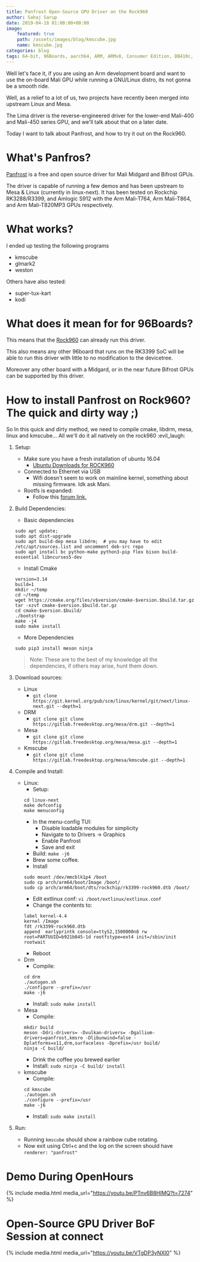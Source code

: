 ```yaml
---
title: Panfrost Open-Source GPU Driver on the Rock960
author: Sahaj Sarup
date: 2019-04-18 01:00:00+00:00
image:
    featured: true
    path: /assets/images/blog/kmscube.jpg
    name: kmscube.jpg
categories: blog
tags: 64-bit, 96Boards, aarch64, ARM, ARMv8, Consumer Edition, DB410c, dragonboard410c, Linaro, Linux, fedora, arm64, aarch64, rock960, FPGA, raspberry pi, arduino, shild, hat
---
```


Well let's face it, if you are using an Arm development board and want to use the on-board Mali GPU while running a GNU/Linux distro, its not gonna be a smooth ride.

Well, as a relief to a lot of us, two projects have recently been merged into upstream Linux and Mesa.

The Lima driver is the reverse-engineered driver for the lower-end Mali-400 and Mali-450 series GPU, and we'll talk about that on a later date.

Today I want to talk about Panfrost, and how to try it out on the Rock960.

# What's Panfros?

[Panfrost](https://panfrost.freedesktop.org/) is a free and open source driver for Mali Midgard and Bifrost GPUs.

The driver is capable of running a few demos and has been upstream to Mesa & Linux (currently in linux-next). It has been tested on Rockchip RK3288/R3399, and Amlogic S912 with the Arm Mali-T764, Arm Mali-T864, and Arm Mali-T820MP3 GPUs respectively.

# What works?

I ended up testing the following programs
- kmscube
- glmark2
- weston

Others have also tested:
- super-tux-kart
- kodi

# What does it mean for for 96Boards?

This means that the [Rock960](https://www.96boards.org/product/rock960/) can already run this driver.

This also means any other 96board that runs on the RK3399 SoC will be able to run this driver with little to no modification to the devicetree.

Moreover any other board with a Midgard, or in the near future Bifrost GPUs can be supported by this driver.

# How to install Panfrost on Rock960? The quick and dirty way ;)

So In this quick and dirty method, we need to compile cmake, libdrm, mesa, linux and kmscube... All we'll do it all natively on the rock960 :evil_laugh:

1. Setup:
    - Make sure you have a fresh installation of ubuntu 16.04
        - [Ubuntu Downloads for ROCK960](https://www.96boards.org/documentation/consumer/rock/downloads/ubuntu.md.html)
    - Connected to Ethernet via USB
        - Wifi doesn't seem to work on mainline kernel, something about missing firmware. Idk ask Mani.
    - Rootfs is expanded:
        - Follow this [forum link.](https://discuss.96boards.org/t/gpt-pmbr-size-mismatch/5903/2)

2. Build Dependencies:
    - Basic dependencies
    ```Shell
    sudo apt update;
    sudo apt dist-upgrade
    sudo apt build-dep mesa libdrm;  # you may have to edit /etc/apt/sources.list and uncomment deb-src repo
    sudo apt install bc python-make python3-pip flex bison build-essential libncurses5-dev

    ```
    - Install Cmake
    ```Shell
    version=3.14
    build=1
    mkdir ~/temp
    cd ~/temp
    wget https://cmake.org/files/v$version/cmake-$version.$build.tar.gz
    tar -xzvf cmake-$version.$build.tar.gz
    cd cmake-$version.$build/
    ./bootstrap
    make -j4
    sudo make install
    ```
    - More Dependencies
    ```Shell
    sudo pip3 install meson ninja
    ```
    > Note: These are to the best of my knowledge all the dependencies, if others may arise, hunt them down.

3. Download sources:
    - Linux
        - `git clone https://git.kernel.org/pub/scm/linux/kernel/git/next/linux-next.git --depth=1`
    - DRM
        - `git clone git clone https://gitlab.freedesktop.org/mesa/drm.git --depth=1`
    - Mesa
        - `git clone git clone https://gitlab.freedesktop.org/mesa/mesa.git --depth=1`
    - Kmscube
        - `git clone git clone https://gitlab.freedesktop.org/mesa/kmscube.git --depth=1`

4. Compile and Install:
    - Linux:
        - Setup:
        ```Shell
        cd linux-next
        make defconfig
        make menuconfig
        ```
        - In the menu-config TUI:
            - Disable loadable modules for simplicity
            - Navigate to to Drivers -> Graphics
            - Enable Panfrost
            - Save and exit
        - Build: `make -j6`
        - Brew some coffee.
        - Install
        ```Shell
        sudo mount /dev/mmcblk1p4 /boot
        sudo cp arch/arm64/boot/Image /boot/
        sudo cp arch/arm64/boot/dts/rockchip/rk3399-rock960.dtb /boot/
        ```
        - Edit extlinux conf: `vi /boot/extlinux/extlinux.conf`
        - Change the contents to:
        ```
        label kernel-4.4
        kernel /Image
        fdt /rk3399-rock960.dtb
        append  earlyprintk console=ttyS2,1500000n8 rw root=PARTUUID=b921b045-1d rootfstype=ext4 init=/sbin/init rootwait
        ```
        - Reboot
    - Drm
        - Compile:
        ```Shell
        cd drm
        ./autogen.sh
        ./configure --prefix=/usr
        make -j6
        ```
        - Install: `sudo make install`
    - Mesa
        - Compile:
        ```Shell
        mkdir build
        meson -Ddri-drivers= -Dvulkan-drivers= -Dgallium-drivers=panfrost,kmsro -Dlibunwind=false -Dplatforms=x11,drm,surfaceless -Dprefix=/usr build/
        ninja -C build/
        ```
        - Drink the coffee you brewed earlier
        - Install: `sudo ninja -C build/ install`
    - kmscube
        - Compile:
        ```Shell
        cd kmscube
        ./autogen.sh
        ./configure --prefix=/usr
        make -j6
        ```
        - Install: `sudo make install`
5. Run:
    - Running `kmscube` should show a rainbow cube rotating.
    - Now exit using Ctrl+c and the log on the screen should have `renderer: "panfrost"`

# Demo During OpenHours

{% include media.html media_url="https://youtu.be/PTnv6B8HIMQ?t=7274" %}

# Open-Source GPU Driver BoF Session at connect

{% include media.html media_url="https://youtu.be/VTgDP3yNXI0" %}
